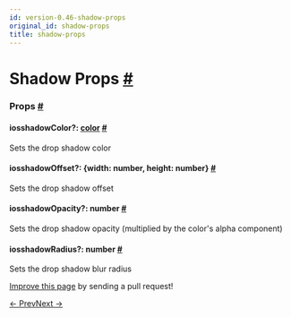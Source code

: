 ```yaml
---
id: version-0.46-shadow-props
original_id: shadow-props
title: shadow-props
---
```

<a id="content"></a><h1><a class="anchor" name="shadow-props"></a>Shadow Props <a class="hash-link" href="docs/shadow-props.html#shadow-props">#</a></h1><div><noscript></noscript><h3><a class="anchor" name="props"></a>Props <a class="hash-link" href="docs/shadow-props.html#props">#</a></h3><div class="props"><div class="prop"><h4 class="propTitle"><a class="anchor" name="shadowcolor"></a><span class="platform">ios</span>shadowColor?: <span class="propType"><a href="docs/colors.html">color</a></span> <a class="hash-link" href="docs/shadow-props.html#shadowcolor">#</a></h4><div><p>Sets the drop shadow color</p></div></div><div class="prop"><h4 class="propTitle"><a class="anchor" name="shadowoffset"></a><span class="platform">ios</span>shadowOffset?: <span class="propType"><span>{<span><span><span>width: number</span>, </span><span>height: number</span></span>}</span></span> <a class="hash-link" href="docs/shadow-props.html#shadowoffset">#</a></h4><div><p>Sets the drop shadow offset</p></div></div><div class="prop"><h4 class="propTitle"><a class="anchor" name="shadowopacity"></a><span class="platform">ios</span>shadowOpacity?: <span class="propType">number</span> <a class="hash-link" href="docs/shadow-props.html#shadowopacity">#</a></h4><div><p>Sets the drop shadow opacity (multiplied by the color's alpha component)</p></div></div><div class="prop"><h4 class="propTitle"><a class="anchor" name="shadowradius"></a><span class="platform">ios</span>shadowRadius?: <span class="propType">number</span> <a class="hash-link" href="docs/shadow-props.html#shadowradius">#</a></h4><div><p>Sets the drop shadow blur radius</p></div></div></div></div><p class="edit-page-block"><a target="_blank" href="https://github.com/facebook/react-native/blob/master/Libraries/Components/View/ShadowPropTypesIOS.js">Improve this page</a> by sending a pull request!</p><div class="docs-prevnext"><a class="docs-prev" href="docs/layout-props.html#content">← Prev</a><a class="docs-next" href="docs/viewproptypes.html#content">Next →</a></div>